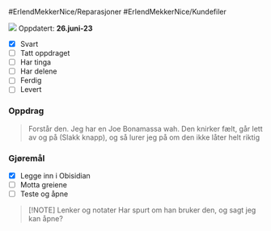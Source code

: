 #ErlendMekkerNice/Reparasjoner #ErlendMekkerNice/Kundefiler 

<img
      style ="max-width: 5rem"
      src="https://scontent.fbgo1-1.fna.fbcdn.net/v/t39.30808-6/298034711_10158519168012484_8401806335842961514_n.jpg?stp=cp6_dst-jpg&_nc_cat=103&cb=99be929b-3346023f&ccb=1-7&_nc_sid=09cbfe&_nc_ohc=pC1nelI3BjYAX_KdroH&_nc_ht=scontent.fbgo1-1.fna&oh=00_AfCYZbeEQeEY6V6QWP1a8ASV1NlNo96H4HdtAuSC6CMXmA&oe=649DA208"
    />
Oppdatert: **26.juni-23**
- [x] Svart
- [ ] Tatt oppdraget
- [ ] Har tinga
- [ ] Har delene
- [ ] Ferdig
- [ ] Levert
### Oppdrag
> Forstår den. Jeg har en Joe Bonamassa wah. Den knirker fælt, går lett av og på (Slakk knapp), og så lurer jeg på om den ikke låter helt riktig
### Gjøremål
- [x] Legge inn i Obisidian
- [ ] Motta greiene
- [ ] Teste og åpne
> [!NOTE] Lenker og notater
> Har spurt om han bruker den, og sagt jeg kan åpne?

